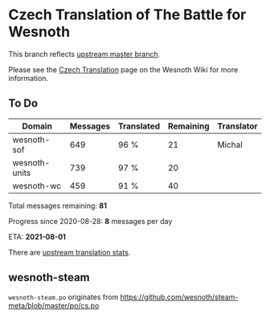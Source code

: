# Czech Translation of The Battle for Wesnoth

This branch reflects [upstream master branch](https://github.com/wesnoth/wesnoth/tree/master).

Please see the [Czech Translation](https://wiki.wesnoth.org/CzechTranslation) page on the Wesnoth Wiki for more information.

## To Do

Domain | Messages | Translated | Remaining | Translator
------ | -------- | ---------- | --------- | ----------
wesnoth-sof | 649 | 96 % | 21 | Michal
wesnoth-units | 739 | 97 % | 20 |
wesnoth-wc | 459 | 91 % | 40 |

Total messages remaining: **81**

Progress since 2020-08-28: **8** messages per day

ETA: **2021-08-01**

There are [upstream translation stats](https://www.wesnoth.org/gettext/?view=langs&version=master&lang=cs).

## wesnoth-steam
`wesnoth-steam.po` originates from https://github.com/wesnoth/steam-meta/blob/master/po/cs.po
